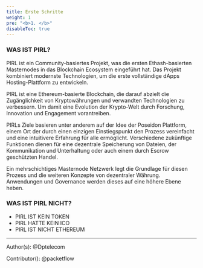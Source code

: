 ```yaml
---
title: Erste Schritte
weight: 1
pre: "<b>1. </b>"
disableToc: true
---
```


### WAS IST PIRL?
PIRL ist ein Community-basiertes Projekt, was die ersten Ethash-basierten Masternodes in das Blockchain Ecosystem eingeführt hat. Das Projekt kombiniert modernste Technologien, um die erste vollständige dApps Hosting-Plattform zu entwickeln.

PIRL ist eine Ethereum-basierte Blockchain, die darauf abzielt die Zugänglichkeit von Kryptowährungen und verwandten Technologien zu verbessern. Um damit eine Evolution der Krypto-Welt durch Forschung, Innovation und Engagement vorantreiben.

PIRLs Ziele basieren unter anderem auf der Idee der Poseidon Plattform, einem Ort der durch einen einzigen Einstiegspunkt den Prozess vereinfacht und eine intuitivere Erfahrung für alle ermöglicht. Verschiedene zukünftige Funktionen dienen für eine dezentrale Speicherung von Dateien, der Kommunikation und Unterhaltung oder auch einem durch Escrow geschützten Handel.

Ein mehrschichtiges Masternode Netzwerk legt die Grundlage für diesen Prozess und die weiteren Konzepte von dezentraler Währung. Anwendungen und Governance werden dieses auf eine höhere Ebene heben.

###  WAS IST PIRL NICHT?
* PIRL IST KEIN TOKEN
* PIRL HATTE KEIN ICO
* PIRL IST NICHT ETHEREUM



---
Author(s):
@Dptelecom

Contributor():
@packetflow